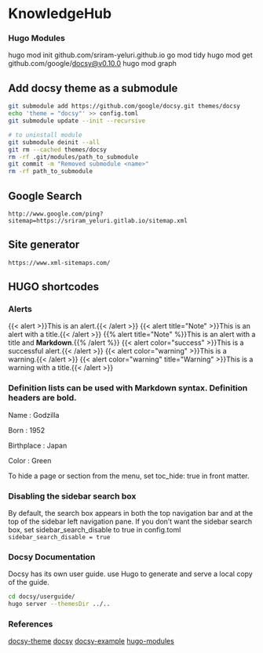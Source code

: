 # KnowledgeHub


### Hugo Modules
hugo mod init github.com/sriram-yeluri.github.io
go mod tidy
hugo mod get github.com/google/docsy@v0.10.0
hugo mod graph


## Add docsy theme as a submodule

```sh
git submodule add https://github.com/google/docsy.git themes/docsy
echo 'theme = "docsy"' >> config.toml
git submodule update --init --recursive

# to uninstall module
git submodule deinit --all
git rm --cached themes/docsy
rm -rf .git/modules/path_to_submodule
git commit -m "Removed submodule <name>"
rm -rf path_to_submodule
```
## Google Search
```
http://www.google.com/ping?sitemap=https://sriram_yeluri.gitlab.io/sitemap.xml
```

## Site generator
```
https://www.xml-sitemaps.com/
```

## HUGO shortcodes

### Alerts

{{< alert >}}This is an alert.{{< /alert >}}
{{< alert title="Note" >}}This is an alert with a title.{{< /alert >}}
{{% alert title="Note" %}}This is an alert with a title and **Markdown**.{{% /alert %}}
{{< alert color="success" >}}This is a successful alert.{{< /alert >}}
{{< alert color="warning" >}}This is a warning.{{< /alert >}}
{{< alert color="warning" title="Warning" >}}This is a warning with a title.{{< /alert >}}

### Definition lists can be used with Markdown syntax. Definition headers are bold.

Name
: Godzilla

Born
: 1952

Birthplace
: Japan

Color
: Green


To hide a page or section from the menu, set toc_hide: true in front matter.

### Disabling the sidebar search box
By default, the search box appears in both the top navigation bar and at the top of the sidebar left navigation pane. If you don’t want the sidebar search box, set sidebar_search_disable to true in config.toml
`sidebar_search_disable = true`

### Docsy Documentation
Docsy has its own user guide. use Hugo to generate and serve a local copy of the guide.

```sh
cd docsy/userguide/
hugo server --themesDir ../..
```

### References
[docsy-theme](https://themes.gohugo.io/docsy/)
[docsy](https://www.docsy.dev/docs/getting-started/)
[docsy-example](https://github.com/google/docsy-example)
[hugo-modules](https://www.docsy.dev/docs/updating/convert-site-to-module/)


